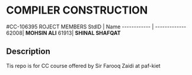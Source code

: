 # COMPILER CONSTRUCTION

#CC-106395
ROJECT MEMBERS
StdID | Name
------------ | -------------
62008| **MOHSIN ALI**
61913| **SHINAL SHAFQAT**

## Description ##

Tis repo is for CC course offered by Sir Farooq Zaidi at paf-kiet




